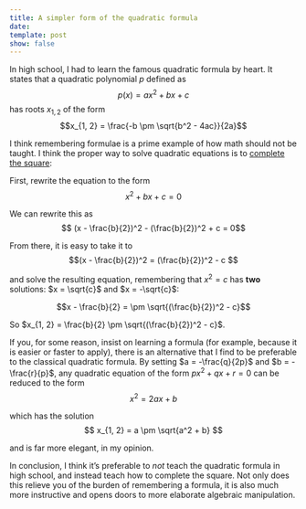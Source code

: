 ```yaml
---
title: A simpler form of the quadratic formula
date: 
template: post
show: false
---
```


In high school, I had to learn the famous quadratic formula by heart. It states that a quadratic polynomial $p$ defined as
$$p(x) = ax^2 + bx +c$$
has roots $x_{1, 2}$ of the form
$$x_{1, 2} = \frac{-b \pm \sqrt{b^2 - 4ac}}{2a}$$

I think remembering formulae is a prime example of how math should not be taught. I think the proper way to solve quadratic equations is to [complete the square](https://en.wikipedia.org/wiki/Completing_the_square):

First, rewrite the equation to the form
$$x^2 + bx + c = 0$$

We can rewrite this as
$$ (x - \frac{b}{2})^2 - (\frac{b}{2})^2 + c = 0$$

From there, it is easy to take it to
$$(x - \frac{b}{2})^2 = (\frac{b}{2})^2 - c $$

and solve the resulting equation, remembering that $x^2 = c$ has **two** solutions: $x = \sqrt{c}$ and $x = -\sqrt{c}$:

$$x - \frac{b}{2} = \pm \sqrt{(\frac{b}{2})^2 - c}$$

So $x_{1, 2} = \frac{b}{2} \pm \sqrt{(\frac{b}{2})^2 - c}$.

If you, for some reason, insist on learning a formula (for example, because it is easier or faster to apply), there is an alternative that I find to be preferable to the classical quadratic formula. By setting $a = -\frac{q}{2p}$ and $b = -\frac{r}{p}$, any quadratic equation of the form $px^2 + qx + r = 0$ can be reduced to the form
$$ x^2 = 2ax + b $$

which has the solution
$$ x_{1, 2} = a \pm \sqrt{a^2 + b} $$

and is far more elegant, in my opinion.

In conclusion, I think it’s preferable to *not* teach the quadratic formula in high school, and instead teach how to complete the square. Not only does this relieve you of the burden of remembering a formula, it is also much more instructive and opens doors to more elaborate algebraic manipulation.

